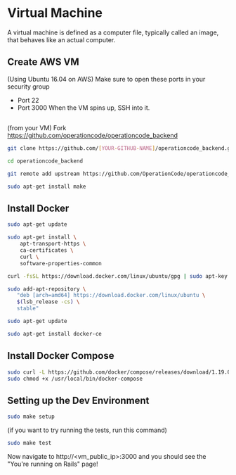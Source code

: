 # Virtual Machine

A virtual machine is defined as a computer file, typically called an image, that behaves like an actual computer.

## Create AWS VM
(Using Ubuntu 16.04 on AWS)
Make sure to open these ports in your security group
- Port 22
- Port 3000
When the VM spins up, SSH into it.

##
(from your VM)
Fork https://github.com/operationcode/operationcode_backend

```bash
git clone https://github.com/[YOUR-GITHUB-NAME]/operationcode_backend.git

cd operationcode_backend

git remote add upstream https://github.com/OperationCode/operationcode_backend.git

sudo apt-get install make
```

## Install Docker
```bash
sudo apt-get update

sudo apt-get install \
    apt-transport-https \
    ca-certificates \
    curl \
    software-properties-common

curl -fsSL https://download.docker.com/linux/ubuntu/gpg | sudo apt-key add -

sudo add-apt-repository \
   "deb [arch=amd64] https://download.docker.com/linux/ubuntu \
   $(lsb_release -cs) \
   stable"

sudo apt-get update

sudo apt-get install docker-ce
```

## Install Docker Compose

```bash
sudo curl -L https://github.com/docker/compose/releases/download/1.19.0/docker-compose-`uname -s`-`uname -m` -o /usr/local/bin/docker-compose
sudo chmod +x /usr/local/bin/docker-compose
```

## Setting up the Dev Environment
```bash
sudo make setup
```

(if you want to try running the tests, run this command)

```bash
sudo make test
```

Now navigate to http://<vm_public_ip>:3000 and you should see the "You're running on Rails" page!

